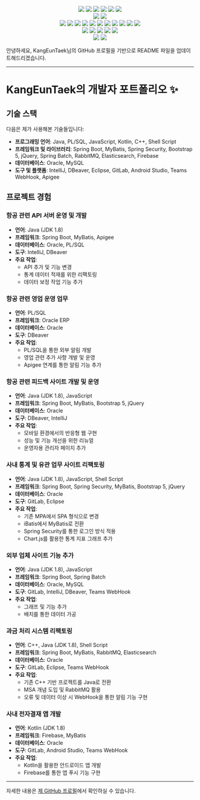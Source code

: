 <p align="center">
  <img src="https://img.shields.io/badge/JAVA-3766AB?style=flat-square"/></a>
  <img src="https://img.shields.io/badge/C-%23A8B9CC?style=flat-square&logo=C&logoColor=white"/></a>
  <img src="https://img.shields.io/badge/C++-00599C?style=flat-square&logo=C%2B%2B&logoColor=white"/></a>
  <img src="https://img.shields.io/badge/C%23-%23A8B9CC?style=flat-square"/></a>
  <img src="https://img.shields.io/badge/Kotlin-%237F52FF?style=flat-square&logo=Kotlin&logoColor=white"/></a>
  <img src="https://img.shields.io/badge/GO-%2300ADD8?style=flat-square&logo=GO&logoColor=white"/></a>
  <br>
  <img src="https://img.shields.io/badge/MySQL-%234479A1?style=flat-square&logo=MySQL&logoColor=white"/></a>
  <img src="https://img.shields.io/badge/Oracle-%23F80000?style=flat-square&logo=Oracle&logoColor=white"/></a>
  <br>
  <img src="https://img.shields.io/badge/PowerShell-%235391FE?style=flat-square&logo=PowerShell&logoColor=white"/></a>
  <img src="https://img.shields.io/badge/JavaScript-%23F7DF1E?style=flat-square&logo=JavaScript&logoColor=white"/></a>
  <img src="https://img.shields.io/badge/CSS3-%231572B6?style=flat-square&logo=CSS3&logoColor=white"/></a>
  <img src="https://img.shields.io/badge/jQuery-%230769AD?style=flat-square&logo=jQuery&logoColor=white"/></a>
  <img src="https://img.shields.io/badge/Bootstrap-%237952B3?style=flat-square&logo=Bootstrap&logoColor=white"/></a>
  <img src="https://img.shields.io/badge/Spring-%236DB33F?style=flat-square&logo=Spring&logoColor=white"/></a>
  <img src="https://img.shields.io/badge/Spring Boot-%236DB33F?style=flat-square&logo=Spring Boot&logoColor=white"/></a>
  <img src="https://img.shields.io/badge/Spring ORM-%23326CE5?style=flat-square"/></a>
  <img src="https://img.shields.io/badge/Apache Tomcat-%23F8DC75?style=flat-square&logo=Apache Tomcat&logoColor=white"/></a>
  <img src="https://img.shields.io/badge/Apache Kafka-%23231F20?style=flat-square&logo=Apache Kafka&logoColor=white"/></a>
  <img src="https://img.shields.io/badge/RabbitMQ-%23FF6600?style=flat-square&logo=RabbitMQ&logoColor=white"/></a>
  <br>
  <img src="https://img.shields.io/badge/Eclipse IDE-%232C2255?style=flat-square&logo=Eclipse IDE&logoColor=white"/></a>
  <img src="https://img.shields.io/badge/IntelliJ IDEA-%23000000?style=flat-square&logo=IntelliJ IDEA&logoColor=white"/></a>
  <img src="https://img.shields.io/badge/Unity-%23FFFFFF?style=flat-square&logo=Unity&logoColor=black"/></a>
  <img src="https://img.shields.io/badge/Android Studio-%233DDC84?style=flat-square&logo=Android Studio&logoColor=white"/></a>
  <img src="https://img.shields.io/badge/Firebase-%23FFCA28?style=flat-square&logo=Firebase&logoColor=white"/></a>
  <br>
  <img src="https://img.shields.io/badge/GitHub-%23181717?style=flat-square&logo=GitHub&logoColor=white"/></a>
  <img src="https://img.shields.io/badge/GitLab-%23FC6D26?style=flat-square&logo=GitLab&logoColor=white"/></a>
  
 
안녕하세요, KangEunTaek님의 GitHub 프로필을 기반으로 README 파일을 업데이트해드리겠습니다.

---

# KangEunTaek의 개발자 포트폴리오 ✨

## 기술 스택

다음은 제가 사용해본 기술들입니다:

- **프로그래밍 언어**: Java, PL/SQL, JavaScript, Kotlin, C++, Shell Script
- **프레임워크 및 라이브러리**: Spring Boot, MyBatis, Spring Security, Bootstrap 5, jQuery, Spring Batch, RabbitMQ, Elasticsearch, Firebase
- **데이터베이스**: Oracle, MySQL
- **도구 및 플랫폼**: IntelliJ, DBeaver, Eclipse, GitLab, Android Studio, Teams WebHook, Apigee

## 프로젝트 경험

### 항공 관련 API 서버 운영 및 개발

- **언어**: Java (JDK 1.8)
- **프레임워크**: Spring Boot, MyBatis, Apigee
- **데이터베이스**: Oracle, PL/SQL
- **도구**: IntelliJ, DBeaver
- **주요 작업**:
  - API 추가 및 기능 변경
  - 통계 데이터 적재를 위한 리팩토링
  - 데이터 보정 작업 기능 추가

### 항공 관련 영업 운영 업무

- **언어**: PL/SQL
- **프레임워크**: Oracle ERP
- **데이터베이스**: Oracle
- **도구**: DBeaver
- **주요 작업**:
  - PL/SQL을 통한 외부 알림 개발
  - 영업 관련 추가 사항 개발 및 운영
  - Apigee 연계를 통한 알림 기능 추가

### 항공 관련 피드백 사이트 개발 및 운영

- **언어**: Java (JDK 1.8), JavaScript
- **프레임워크**: Spring Boot, MyBatis, Bootstrap 5, jQuery
- **데이터베이스**: Oracle
- **도구**: DBeaver, IntelliJ
- **주요 작업**:
  - 모바일 환경에서의 반응형 웹 구현
  - 성능 및 기능 개선을 위한 리뉴얼
  - 운영자용 관리자 페이지 추가

### 사내 통계 및 유관 업무 사이트 리팩토링

- **언어**: Java (JDK 1.8), JavaScript, Shell Script
- **프레임워크**: Spring Boot, Spring Security, MyBatis, Bootstrap 5, jQuery
- **데이터베이스**: Oracle
- **도구**: GitLab, Eclipse
- **주요 작업**:
  - 기존 MPA에서 SPA 형식으로 변경
  - iBatis에서 MyBatis로 전환
  - Spring Security를 통한 로그인 방식 적용
  - Chart.js를 활용한 통계 지표 그래프 추가

### 외부 업체 사이트 기능 추가

- **언어**: Java (JDK 1.8), JavaScript
- **프레임워크**: Spring Boot, Spring Batch
- **데이터베이스**: Oracle, MySQL
- **도구**: GitLab, IntelliJ, DBeaver, Teams WebHook
- **주요 작업**:
  - 그래프 및 기능 추가
  - 배치를 통한 데이터 가공

### 과금 처리 시스템 리팩토링

- **언어**: C++, Java (JDK 1.8), Shell Script
- **프레임워크**: Spring Boot, MyBatis, RabbitMQ, Elasticsearch
- **데이터베이스**: Oracle
- **도구**: GitLab, Eclipse, Teams WebHook
- **주요 작업**:
  - 기존 C++ 기반 프로젝트를 Java로 전환
  - MSA 개념 도입 및 RabbitMQ 활용
  - 오류 및 데이터 이상 시 WebHook을 통한 알림 기능 구현

### 사내 전자결재 앱 개발

- **언어**: Kotlin (JDK 1.8)
- **프레임워크**: Firebase, MyBatis
- **데이터베이스**: Oracle
- **도구**: GitLab, Android Studio, Teams WebHook
- **주요 작업**:
  - Kotlin을 활용한 안드로이드 앱 개발
  - Firebase를 통한 앱 푸시 기능 구현

---

자세한 내용은 [제 GitHub 프로필](https://github.com/ket3613/)에서 확인하실 수 있습니다. 
